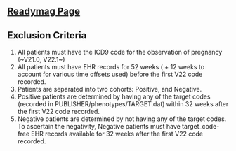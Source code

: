 ## [**Readymag Page**](https://readymag.com/zed/gestational-diabetes/)

## Exclusion Criteria

1. All patients must have the ICD9 code for the observation of pregnancy (~V21.0, V22.1~)
2. All patients must have EHR records for 52 weeks ( + 12 weeks to account for various time offsets used) before the first V22 code recorded.
3. Patients are separated into two cohorts: Positive, and Negative.
4. Positive patients are determined by having any of the target codes (recorded in PUBLISHER/phenotypes/TARGET.dat) within 32 weeks after the first V22 code recorded.
5. Negative patients are determined by not having any of the target codes. To ascertain the negativity, Negative patients must have target_code-free EHR records available for 32 weeks after the first V22 code recorded.